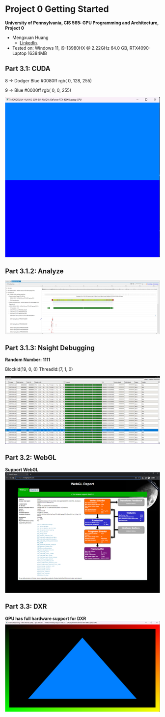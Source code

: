 Project 0 Getting Started
====================

**University of Pennsylvania, CIS 565: GPU Programming and Architecture, Project 0**

* Mengxuan Huang
  * [LinkedIn](https://www.linkedin.com/in/mengxuan-huang-52881624a).
* Tested on: Windows 11, i9-13980HX @ 2.22GHz 64.0 GB, RTX4090-Laptop 16384MB

## Part 3.1: CUDA
8  -> Dodger Blue    #0080ff     rgb(  0, 128, 255)

9  -> Blue           #0000ff     rgb(  0,   0, 255)

![](images/Part3_1.png)

## Part 3.1.2: Analyze

![](images/Part3_1_2.png)

## Part 3.1.3: Nsight Debugging
**Random Number: 1111**

BlockId(19, 0, 0) ThreadId:(7, 1, 0)

![](images/Part3_1_3.png)

## Part 3.2: WebGL
**Support WebGL**
![](images/Part3_2.png)

## Part 3.3: DXR
**GPU has full hardware support for DXR**
![](images/Part3_3.png)
